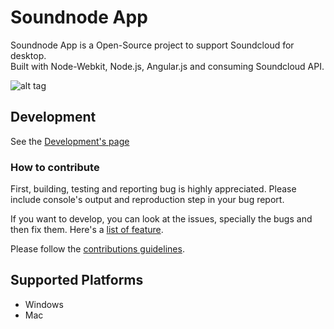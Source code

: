 Soundnode App
============

Soundnode App is a Open-Source project to support Soundcloud for desktop. <br>
Built with Node-Webkit, Node.js, Angular.js and consuming Soundcloud API.

![alt tag](https://raw.githubusercontent.com/weblancaster/soundnode-app/master/Soundnode-app.png?token=549394__eyJzY29wZSI6IlJhd0Jsb2I6d2VibGFuY2FzdGVyL3NvdW5kbm9kZS1hcHAvbWFzdGVyL1NvdW5kbm9kZS1hcHAucG5nIiwiZXhwaXJlcyI6MTQwMDQ3OTQ3N30%3D--9f8d68b2ad22ad0020c6a077499832094d0e94a1)

## Development

See the [Development's page](https://github.com/weblancaster/soundnode-app/wiki/Development)

### How to contribute

First, building, testing and reporting bug is highly appreciated. Please include console's output and reproduction step in your bug report.

If you want to develop, you can look at the issues, specially the bugs and then fix them.
Here's a [list of feature](https://github.com/weblancaster/soundnode-app/issues?state=open).

Please follow the [contributions guidelines](https://github.com/weblancaster/soundnode-app/blob/master/CONTRIBUTING.md).

## Supported Platforms

- Windows
- Mac
